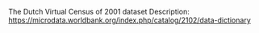 The Dutch Virtual Census of 2001 dataset
Description: https://microdata.worldbank.org/index.php/catalog/2102/data-dictionary
